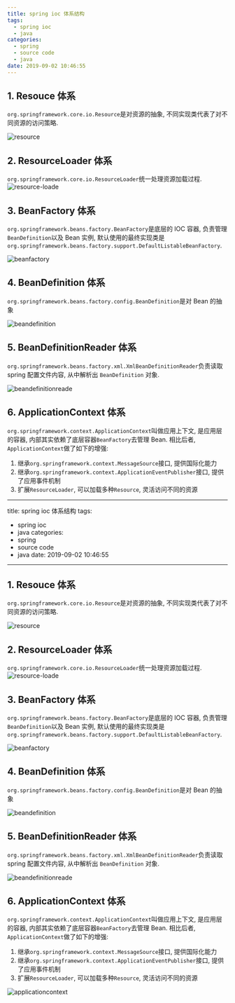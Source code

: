 ```yaml
---
title: spring ioc 体系结构
tags:
  - spring ioc
  - java
categories:
  - spring
  - source code
  - java
date: 2019-09-02 10:46:55
---
```



## 1. Resouce 体系
`org.springframework.core.io.Resource`是对资源的抽象, 不同实现类代表了对不同资源的访问策略.

![resource](resource.png)

## 2. ResourceLoader 体系
`org.springframework.core.io.ResourceLoader`统一处理资源加载过程.
![resource-loade](resource-loader.png)

## 3. BeanFactory 体系
`org.springframework.beans.factory.BeanFactory`是底层的 IOC 容器, 负责管理`BeanDefinition`以及 Bean 实例, 默认使用的最终实现类是`org.springframework.beans.factory.support.DefaultListableBeanFactory`.

![beanfactory](beanfactory.png)

## 4. BeanDefinition 体系
`org.springframework.beans.factory.config.BeanDefinition`是对 Bean 的抽象

![beandefinition](beandefinition.png)

## 5. BeanDefinitionReader 体系
`org.springframework.beans.factory.xml.XmlBeanDefinitionReader`负责读取 spring 配置文件内容, 从中解析出    `BeanDefinition` 对象.

![beandefinitionreade](beandefinitionreader.png)

## 6. ApplicationContext 体系
`org.springframework.context.ApplicationContext`叫做应用上下文, 是应用层的容器, 内部其实依赖了底层容器`BeanFactory`去管理 Bean. 相比后者, `ApplicationContext`做了如下的增强:
1. 继承`org.springframework.context.MessageSource`接口, 提供国际化能力
2. 继承`org.springframework.context.ApplicationEventPublisher`接口, 提供了应用事件机制
3. 扩展`ResourceLoader`, 可以加载多种`Resource`, 灵活访问不同的资源

---
title: spring ioc 体系结构
tags:
  - spring ioc
  - java
categories:
  - spring
  - source code
  - java
date: 2019-09-02 10:46:55
---


## 1. Resouce 体系
`org.springframework.core.io.Resource`是对资源的抽象, 不同实现类代表了对不同资源的访问策略.

![resource](resource.png)

## 2. ResourceLoader 体系
`org.springframework.core.io.ResourceLoader`统一处理资源加载过程.
![resource-loade](resource-loader.png)

## 3. BeanFactory 体系
`org.springframework.beans.factory.BeanFactory`是底层的 IOC 容器, 负责管理`BeanDefinition`以及 Bean 实例, 默认使用的最终实现类是`org.springframework.beans.factory.support.DefaultListableBeanFactory`.

![beanfactory](beanfactory.png)

## 4. BeanDefinition 体系
`org.springframework.beans.factory.config.BeanDefinition`是对 Bean 的抽象

![beandefinition](beandefinition.png)

## 5. BeanDefinitionReader 体系
`org.springframework.beans.factory.xml.XmlBeanDefinitionReader`负责读取 spring 配置文件内容, 从中解析出    `BeanDefinition` 对象.

![beandefinitionreade](beandefinitionreader.png)

## 6. ApplicationContext 体系
`org.springframework.context.ApplicationContext`叫做应用上下文, 是应用层的容器, 内部其实依赖了底层容器`BeanFactory`去管理 Bean. 相比后者, `ApplicationContext`做了如下的增强:
1. 继承`org.springframework.context.MessageSource`接口, 提供国际化能力
2. 继承`org.springframework.context.ApplicationEventPublisher`接口, 提供了应用事件机制
3. 扩展`ResourceLoader`, 可以加载多种`Resource`, 灵活访问不同的资源

![applicationcontext](https://pic.superbed.cn/item/5d86e337451253d178fa4723.png)